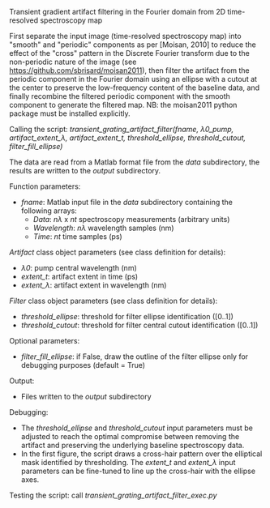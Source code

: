 Transient gradient artifact filtering in the Fourier domain from 2D time-resolved spectroscopy map

First separate the input image (time-resolved spectroscopy map) into "smooth" and "periodic" components as per [Moisan, 2010] to
reduce the effect of the "cross" pattern in the Discrete Fourier transform due to the
non-periodic nature of the image (see https://github.com/sbrisard/moisan2011), then
filter the artifact from the periodic component in the Fourier domain using
an ellipse with a cutout at the center to preserve the low-frequency content of the
baseline data, and finally recombine the filtered periodic component with the smooth component
to generate the filtered map. NB: the moisan2011 python package must be installed explicitly.

Calling the script: *transient_grating_artifact_filter(fname, λ0_pump, artifact_extent_λ, artifact_extent_t, threshold_ellipse, threshold_cutout, filter_fill_ellipse)*

The data are read from a Matlab format file from the *data* subdirectory,
the results are written to the *output* subdirectory.

Function parameters:

- *fname*: Matlab input file in the *data* subdirectory containing the following arrays:
  - *Data*: *nλ* x *nt* spectroscopy measurements (arbitrary units)
  - *Wavelength*: *nλ* wavelength samples (nm)
  - *Time*: *nt* time samples (ps)

*Artifact* class object parameters (see class definition for details):
- *λ0*: pump central wavelength (nm)
- *extent_t*: artifact extent in time (ps)
- *extent_λ*: artifact extent in wavelength (nm)

*Filter* class object parameters (see class definition for details):
- *threshold_ellipse*: threshold for filter ellipse identification ([0..1])
- *threshold_cutout*: threshold for filter central cutout identification ([0..1])

Optional parameters:
- *filter_fill_ellipse*: if False, draw the outline of the filter ellipse only for debugging purposes (default = True)

Output:
- Files written to the *output* subdirectory

Debugging:
- The *threshold_ellipse* and *threshold_cutout* input parameters must be adjusted to reach the optimal compromise between removing the artifact and preserving the underlying baseline spectroscopy data.
- In the first figure, the script draws a cross-hair pattern over the elliptical mask identified by thresholding. The *extent_t* and *extent_λ* input parameters can be fine-tuned to line up the cross-hair with the ellipse axes.

Testing the script: call *transient_grating_artifact_filter_exec.py*